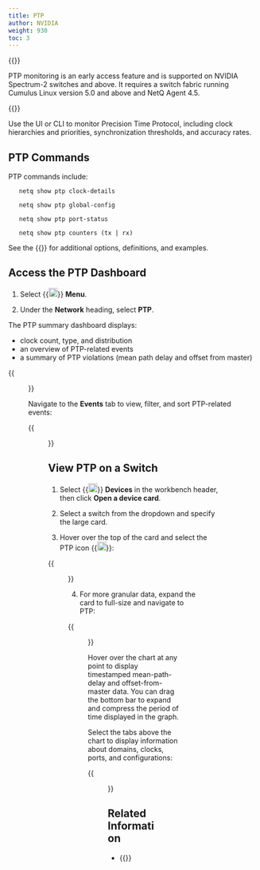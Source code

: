 ```yaml
---
title: PTP
author: NVIDIA
weight: 930
toc: 3
---
```


{{<notice note>}}

PTP monitoring is an early access feature and is supported on NVIDIA Spectrum-2 switches and above. It requires a switch fabric running Cumulus Linux version 5.0 and above and NetQ Agent 4.5.

{{</notice>}}

Use the UI or CLI to monitor Precision Time Protocol, including clock hierarchies and priorities, synchronization thresholds, and accuracy rates.

## PTP Commands

PTP commands include:

```
   netq show ptp clock-details 

   netq show ptp global-config

   netq show ptp port-status 

   netq show ptp counters (tx | rx) 
```

See the {{<link title="show/#netq-show-ptp" text="command line reference">}} for additional options, definitions, and examples.

## Access the PTP Dashboard

1. Select {{<img src="https://icons.cumulusnetworks.com/01-Interface-Essential/03-Menu/navigation-menu.svg" height="18" width="18">}} **Menu**.

2. Under the **Network** heading, select **PTP**.

The PTP summary dashboard displays:
- clock count, type, and distribution
- an overview of PTP-related events 
- a summary of PTP violations (mean path delay and offset from master)

{{<figure src="/images/netq/ptp-management-dash-violations-450.png" width="1000">}}

Navigate to the **Events** tab to view, filter, and sort PTP-related events:

{{<figure src="/images/netq/ptp-events-tab-450.png" width="1000">}}

## View PTP on a Switch

1. Select {{<img src="/images/netq/devices.svg" height="18" width="18">}} **Devices** in the workbench header, then click **Open a device card**.

2. Select a switch from the dropdown and specify the large card.

3. Hover over the top of the card and select the PTP icon {{<img src="/images/netq/ptp-icon.png" height="18" width="18">}}:

{{<figure src="/images/netq/updated-ptp-450.png" width="700">}}

4. For more granular data, expand the card to full-size and navigate to PTP:

{{<figure src="/images/netq/updated-ptp-switch-450.png" width="1200">}}

Hover over the chart at any point to display timestamped mean-path-delay and offset-from-master data. You can drag the bottom bar to expand and compress the period of time displayed in the graph. 

Select the tabs above the chart to display information about domains, clocks, ports, and configurations:

{{<figure src="/images/netq/ptp-tabs-450.png" width="700">}}


## Related Information

- {{<exlink url="https://docs.nvidia.com/networking-ethernet-software/cumulus-linux-53/System-Configuration/Date-and-Time/Precision-Time-Protocol-PTP/" text="PTP and Cumulus Linux">}}